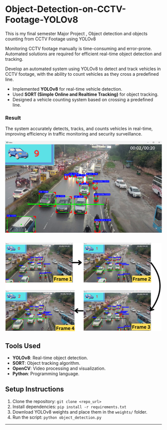 # Object-Detection-on-CCTV-Footage-YOLOv8
This is my final semester Major Project , Object detection and objects counting from CCTV Footage using YOLOv8

Monitoring CCTV footage manually is time-consuming and error-prone. Automated solutions are required for efficient real-time object detection and tracking.

Develop an automated system using YOLOv8 to detect and track vehicles in CCTV footage, with the ability to count vehicles as they cross a predefined line.

- Implemented **YOLOv8** for real-time vehicle detection.
- Used **SORT (Simple Online and Realtime Tracking)** for object tracking.
- Designed a vehicle counting system based on crossing a predefined line.

### **Result**  
The system accurately detects, tracks, and counts vehicles in real-time, improving efficiency in traffic monitoring and security surveillance.

![Final Output](Output_screenshot.png)


![Final Output](count.png)
---

## Tools Used
- **YOLOv8**: Real-time object detection.
- **SORT**: Object tracking algorithm.
- **OpenCV**: Video processing and visualization.
- **Python**: Programming language.

## Setup Instructions
1. Clone the repository: `git clone <repo_url>`
2. Install dependencies: `pip install -r requirements.txt`
3. Download YOLOv8 weights and place them in the `weights/` folder.
4. Run the script: `python object_detection.py`

---

